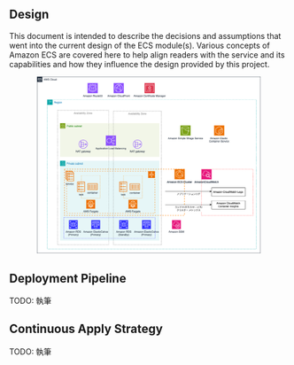 ## Design

This document is intended to describe the decisions and assumptions that went into the current design of the ECS module(s). Various concepts of Amazon ECS are covered here to help align readers with the service and its capabilities and how they influence the design provided by this project.

<p align="center">
  <img src="./images/aws-ecs-on-fargate-arc.png" alt="ECS Design" width="80%">
</p>

## Deployment Pipeline
TODO: 執筆

## Continuous Apply Strategy
TODO: 執筆
